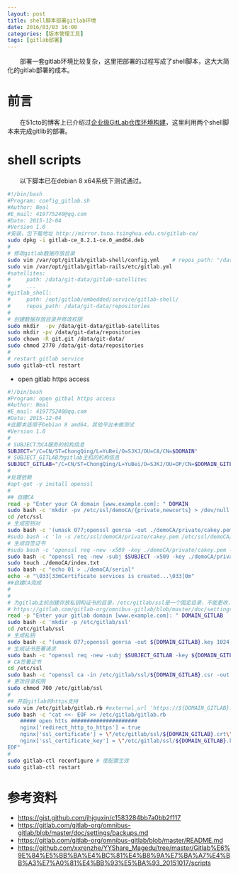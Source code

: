```yaml
---
layout: post
title: shell脚本部署gitlab环境
date: 2016/03/03 16:00
categories: [版本管理工具]
tags: [gitlab部署]
---
```


　　部署一套gitlab环境比较复杂，这里把部署的过程写成了shell脚本，这大大简化的gitlab部署的成本。
<!--more-->

# 前言
　　在51cto的博客上已介绍过[企业级GitLab仓库环境构建](http://zhaochj.blog.51cto.com/368705/1737738)，这里利用两个shell脚本来完成gitlib的部署。

# shell scripts
　　以下脚本已在debian 8 x64系统下测试通过。


```sh
#!/bin/bash
#Program: config_gitlab.sh
#Author: Neal
#E_mail: 419775240@qq.com
#Date: 2015-12-04
#Version 1.0
#安装，包下载地址 http://mirror.tuna.tsinghua.edu.cn/gitlab-ce/
sudo dpkg -i gitlab-ce_8.2.1-ce.0_amd64.deb
#
# 修改gitlab数据存放目录
sudo vim /var/opt/gitlab/gitlab-shell/config.yml    # repos_path: "/data/git-data/repositories"
sudo vim /var/opt/gitlab/gitlab-rails/etc/gitlab.yml
#satellites:
#     path: /data/git-data/gitlab-satellites
#     ...
#gitlab_shell:
#     path: /opt/gitlab/embedded/service/gitlab-shell/
#     repos_path: /data/git-data/repositories
#
# 创建数据存放目录并修改权限
sudo mkdir  -pv /data/git-data/gitlab-satellites
sudo mkdir -pv /data/git-data/repositories
sudo chown -R git.git /data/git-data/
sudo chmod 2770 /data/git-data/repositories
#
# restart gitlab service
sudo gitlab-ctl restart
```

- open gitlab https access

```sh
#!/bin/bash
#Program: open gitbal https access
#Author: Neal
#E_mail: 419775240@qq.com
#Date: 2015-12-04
#此脚本适用于Debian 8 amd64，其他平台未做测试
#Version 1.0
#
# SUBJECT为CA服务的机构信息
SUBJECT="/C=CN/ST=ChongQing/L=YuBei/O=SJKJ/OU=CA/CN=$DOMAIN"
# SUBJECT_GITLAB为gitlab主机的机构信息
SUBJECT_GITLAB="/C=CN/ST=ChongQing/L=YuBei/O=SJKJ/OU=OP/CN=$DOMAIN_GITLAB"
#
#处理依赖
#apt-get -y install openssl
#
## 自建CA 
read -p "Enter your CA domain [www.example.com]: " DOMAIN
sudo bash -c 'mkdir -pv /etc/ssl/demoCA/{private,newcerts} > /dev/null'
cd /etc/ssl
# 生成密钥对
sudo bash -c '(umask 077;openssl genrsa -out ./demoCA/private/cakey.pem 2048)'
#sudo bash -c 'ln -s /etc/ssl/demoCA/private/cakey.pem /etc/ssl/demoCA/cakey.pem'
# 生成自签证书
#sudo bash -c 'openssl req -new -x509 -key ./demoCA/private/cakey.pem -out ./demoCA/cacert.pem -days 3650'
sudo bash -c "openssl req -new -subj $SUBJECT -x509 -key ./demoCA/private/cakey.pem -out ./demoCA/cacert.pem -days 3650"
sudo touch ./demoCA/index.txt
sudo bash -c "echo 01 > ./demoCA/serial"
echo -e "\033[33mCertificate services is created...\033[0m"
##自建CA完成
#
#
# 为gitlab主机创建存放私钥和证书的目录，/etc/gitlab/ssl是一个固定目录，不能更改，请参考：
# https://gitlab.com/gitlab-org/omnibus-gitlab/blob/master/doc/settings/nginx.md#enable-https
read -p "Enter your gitlab domain [www.example.com]: " DOMAIN_GITLAB
sudo bash -c 'mkdir -p /etc/gitlab/ssl'
cd /etc/gitlab/ssl
# 生成私钥
sudo bash -c "(umask 077;openssl genrsa -out ${DOMAIN_GITLAB}.key 1024)"
# 生成证书签署请求
sudo bash -c "openssl req -new -subj $SUBJECT_GITLAB -key ${DOMAIN_GITLAB}.key -out ${DOMAIN_GITLAB}.csr"
# CA签署证书
cd /etc/ssl
sudo bash -c "openssl ca -in /etc/gitlab/ssl/${DOMAIN_GITLAB}.csr -out /etc/gitlab/ssl/${DOMAIN_GITLAB}.crt -days 3650"
# 更改目录权限
sudo chmod 700 /etc/gitlab/ssl
#
## 开启gitlab的https支持
sudo vim /etc/gitlab/gitlab.rb #external_url 'https://${DOMAIN_GITLAB}:2443'
sudo bash -c "cat <<- EOF >> /etc/gitlab/gitlab.rb
	##### open htts #####################
	nginx['redirect_http_to_https'] = true
	nginx['ssl_certificate'] = \"/etc/gitlab/ssl/${DOMAIN_GITLAB}.crt\"
	nginx['ssl_certificate_key'] = \"/etc/gitlab/ssl/${DOMAIN_GITLAB}.key\"
EOF"
#
sudo gitlab-ctl reconfigure # 使配置生效
sudo gitlab-ctl restart
```

# 参考资料
* https://gist.github.com/jhjguxin/c1583284bb7a0bb2f117
* https://gitlab.com/gitlab-org/omnibus-gitlab/blob/master/doc/settings/backups.md
* https://gitlab.com/gitlab-org/omnibus-gitlab/blob/master/README.md
* https://github.com/xxrenzhe/YYShare_Magedu/tree/master/Gitlab%E6%9E%84%E5%BB%BA%E4%BC%81%E4%B8%9A%E7%BA%A7%E4%BB%A3%E7%A0%81%E4%BB%93%E5%BA%93_20151017/scripts
